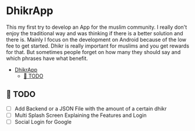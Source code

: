 # DhikrApp

This my first try to develop an App for the muslim community. I really don't enjoy the traditional way and was thinking if there is a better solution and there is.
Mainly I focus on the development on Android because of the low fee to get started.
Dhikr is really important for muslims and you get rewards for that. But sometimes people forget on how many they should say and which phrases have what benefit.

- [DhikrApp](#dhikrapp)
  - [:construction: TODO](#construction-todo)

## :construction: TODO

- [ ] Add Backend or a JSON File with the amount of a certain dhikr
- [ ] Multi Splash Screen Explaining the Features and Login
- [ ] Social Login for Google
